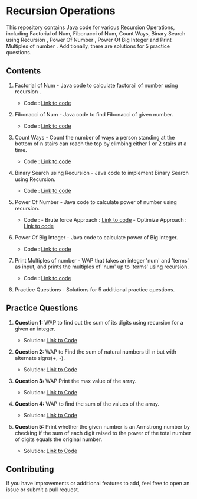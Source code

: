# Recursion Operations

This repository contains Java code for various  Recursion Operations, including Factorial of Num, Fibonacci of Num, Count Ways, Binary Search using Recursion , Power Of Number , Power Of Big Integer and Print Multiples of number . Additionally, there are solutions for 5 practice questions.

## Contents

1. Factorial of Num - Java code to calculate factorail of number using recursion .
   - Code : [Link to code](https://github.com/adityaprajapati10/DSA-Java/blob/main/Recursion/FactorialNum.java)
2. Fibonacci of Num - Java code to find Fibonacci of given number.
   - Code : [Link to code](https://github.com/adityaprajapati10/DSA-Java/blob/main/Recursion/FibonacciNo.java)
3. Count Ways - Count the number of ways a person standing at the bottom of n stairs can reach the top by climbing either 1 or 2 stairs at a time.
   - Code : [Link to code](https://github.com/adityaprajapati10/DSA-Java/blob/main/Recursion/CountWays.java)
4. Binary Search using Recursion - Java code to implement Binary Search using Recursion.
   - Code : [Link to code](https://github.com/adityaprajapati10/DSA-Java/blob/main/Recursion/BinaryaSearchRecur.java)
5. Power Of Number - Java code to calculate power of number using recursion.
   - Code : - Brute force Approach : [Link to code](https://github.com/adityaprajapati10/DSA-Java/blob/main/Recursion/PowerOfNumber.java)
            - Optimize Approach : [Link to code](https://github.com/adityaprajapati10/DSA-Java/blob/main/Recursion/PowerOfNumber01.java)
6. Power Of Big Integer - Java code to calculate power of Big Integer.
   - Code : [Link to code](https://github.com/adityaprajapati10/DSA-Java/blob/main/Recursion/PowerOfBigNum.java)
7. Print Multiples of number - WAP that takes an integer 'num' and 'terms' as input, and prints the multiples of 'num' up to 'terms' using recursion.
   - Code : [Link to code](https://github.com/adityaprajapati10/DSA-Java/blob/main/Recursion/PrintMultiples.java)
   
8. Practice Questions - Solutions for 5 additional practice questions.


## Practice Questions

1. **Question 1:** WAP to find out the sum of its digits using recursion for a given an integer.
   - Solution: [Link to Code](https://github.com/adityaprajapati10/DSA-Java/blob/main/Recursion/Ques01.java)

2. **Question 2:** WAP to Find the sum of natural numbers till n but with alternate signs(+, -).
   - Solution: [Link to Code](https://github.com/adityaprajapati10/DSA-Java/blob/main/Recursion/Ques02.java)

3. **Question 3:** WAP Print the max value of the array.
   - Solution: [Link to Code](https://github.com/adityaprajapati10/DSA-Java/blob/main/Recursion/Ques03.java)

4. **Question 4:** WAP to find the sum of the values of the array.
   - Solution: [Link to Code](https://github.com/adityaprajapati10/DSA-Java/blob/main/Recursion/Ques04.java)

5. **Question 5:** Print whether the given number is an Armstrong number by checking if the sum of each digit raised to the power of the total number of digits equals the original number.
   - Solution: [Link to Code]()
## Contributing

If you have improvements or additional features to add, feel free to open an issue or submit a pull request.



